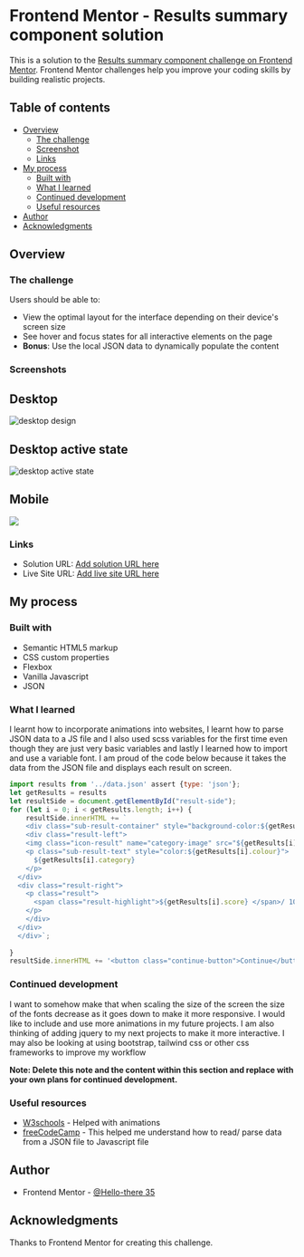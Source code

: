 
# Frontend Mentor - Results summary component solution

This is a solution to the [Results summary component challenge on Frontend Mentor](https://www.frontendmentor.io/challenges/results-summary-component-CE_K6s0maV). Frontend Mentor challenges help you improve your coding skills by building realistic projects. 

## Table of contents

- [Overview](#overview)
  - [The challenge](#the-challenge)
  - [Screenshot](#screenshot)
  - [Links](#links)
- [My process](#my-process)
  - [Built with](#built-with)
  - [What I learned](#what-i-learned)
  - [Continued development](#continued-development)
  - [Useful resources](#useful-resources)
- [Author](#author)
- [Acknowledgments](#acknowledgments)

## Overview

### The challenge

Users should be able to:

- View the optimal layout for the interface depending on their device's screen size
- See hover and focus states for all interactive elements on the page
- **Bonus**: Use the local JSON data to dynamically populate the content

### Screenshots

## Desktop
![desktop design](./assets/screenshots/desktop-design.png)
## Desktop active state
![desktop active state](./assets/screenshots/desktop-design.png)
## Mobile
<div class="center"><img src="./assets/screenshots/Mobile-design.png"></div>

### Links

- Solution URL: [Add solution URL here](https://your-solution-url.com)
- Live Site URL: [Add live site URL here](https://your-live-site-url.com)

## My process

### Built with

- Semantic HTML5 markup
- CSS custom properties
- Flexbox
- Vanilla Javascript
- JSON

### What I learned

I learnt how to incorporate animations into websites, I learnt how to parse JSON data to a JS file and I also used scss variables for the first time even though they are just very basic variables and lastly I learned how to import and use a variable font. I am proud of the code below because it takes the data from the JSON file and displays each result on screen. 

```js
import results from '../data.json' assert {type: 'json'};
let getResults = results
let resultSide = document.getElementById("result-side");
for (let i = 0; i < getResults.length; i++) {
    resultSide.innerHTML += `
    <div class="sub-result-container" style="background-color:${getResults[i].backgroundColour}">
    <div class="result-left">
    <img class="icon-result" name="category-image" src="${getResults[i].icon}" alt="${getResults[i].category}-icon ">
    <p class="sub-result-text" style="color:${getResults[i].colour}">
      ${getResults[i].category}
    </p>
  </div>
  <div class="result-right">
    <p class="result">
      <span class="result-highlight">${getResults[i].score} </span>/ 100
    </p>
    </div>
  </div>
  </div>`;
  
}
resultSide.innerHTML += '<button class="continue-button">Continue</button>'
```
### Continued development

I want to somehow make that when scaling the size of the screen the size of the fonts decrease as it goes down to make it more responsive. I would like to include and use more animations in my future projects. I am also thinking of adding jquery to my next projects to make it more interactive. I may also be looking at using bootstrap, tailwind css or other css frameworks to improve my workflow

**Note: Delete this note and the content within this section and replace with your own plans for continued development.**

### Useful resources

- [W3schools](https://www.w3schools.com/css/css3_animations.asp) - Helped with animations
- [freeCodeCamp](https://www.freecodecamp.org/news/how-to-read-json-file-in-javascript/) - This helped me understand how to read/ parse data from a JSON file to Javascript file


## Author


- Frontend Mentor - [@Hello-there 35](https://www.frontendmentor.io/profile/yourusername)




## Acknowledgments

Thanks to Frontend Mentor for creating this challenge.


